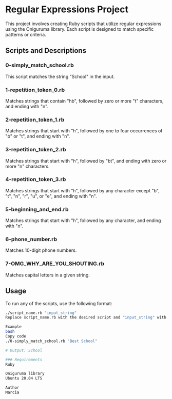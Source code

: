 # Regular Expressions Project

This project involves creating Ruby scripts that utilize regular expressions using the Oniguruma library. Each script is designed to match specific patterns or criteria.

## Scripts and Descriptions

### 0-simply_match_school.rb

This script matches the string "School" in the input.

### 1-repetition_token_0.rb

Matches strings that contain "hb", followed by zero or more "t" characters, and ending with "n".

### 2-repetition_token_1.rb

Matches strings that start with "h", followed by one to four occurrences of "b" or "t", and ending with "n".

### 3-repetition_token_2.rb

Matches strings that start with "h", followed by "bt", and ending with zero or more "n" characters.

### 4-repetition_token_3.rb

Matches strings that start with "h", followed by any character except "b", "t", "n", "r", "u", or "e", and ending with "n".

### 5-beginning_and_end.rb

Matches strings that start with "h", followed by any character, and ending with "n".

### 6-phone_number.rb

Matches 10-digit phone numbers.

### 7-OMG_WHY_ARE_YOU_SHOUTING.rb

Matches capital letters in a given string.

## Usage

To run any of the scripts, use the following format:

```bash
./script_name.rb "input_string"
Replace script_name.rb with the desired script and "input_string" with the input you want to test.

Example
bash
Copy code
./0-simply_match_school.rb "Best School"

# Output: School

### Requirements
Ruby

Oniguruma library
Ubuntu 20.04 LTS

Author
Marcia

